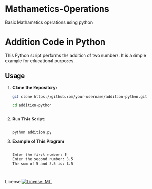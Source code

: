 # Mathametics-Operations
Basic Mathametics operations using python

# Addition Code in Python

This Python script performs the addition of two numbers. It is a simple example for educational purposes.

## Usage

1. **Clone the Repository:**

   ```bash
   git clone https://github.com/your-username/addition-python.git

   cd addition-python
  
2. **Run This Script:**

   ```bash

   python addition.py
   
4. **Example of This Program**

   ```bash

   Enter the first number: 5
   Enter the second number: 3.5   
   The sum of 5 and 3.5 is: 8.5




License
[![License: MIT](https://img.shields.io/badge/License-MIT-yellow.svg)](https://opensource.org/licenses/MIT)
